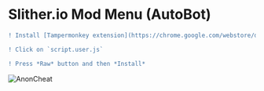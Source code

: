 # Slither.io Mod Menu (AutoBot)


```diff
! Install [Tampermonkey extension](https://chrome.google.com/webstore/detail/tampermonkey/dhdgffkkebhmkfjojejmpbldmpobfkfo?hl=en)

! Click on `script.user.js`

! Press *Raw* button and then *Install*
```

![AnonCheat](https://yt3.ggpht.com/a/AGF-l7_DcvtGp4Ln-Bjz28ISfvKp17Mx-0QknQmVpQ=s900-c-k-c0xffffffff-no-rj-mo)
